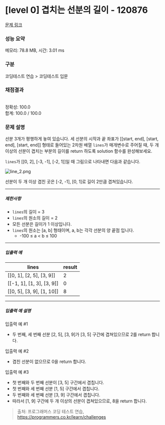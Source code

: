 # [level 0] 겹치는 선분의 길이 - 120876 

[문제 링크](https://school.programmers.co.kr/learn/courses/30/lessons/120876?language=java) 

### 성능 요약

메모리: 78.8 MB, 시간: 3.01 ms

### 구분

코딩테스트 연습 > 코딩테스트 입문

### 채점결과

<br/>정확성: 100.0<br/>합계: 100.0 / 100.0

### 문제 설명

<p>선분 3개가 평행하게 놓여 있습니다. 세 선분의 시작과 끝 좌표가 [[start, end], [start, end], [start, end]] 형태로 들어있는 2차원 배열 <code>lines</code>가 매개변수로 주어질 때, 두 개 이상의 선분이 겹치는 부분의 길이를 return 하도록 solution 함수를 완성해보세요.</p>

<p><code>lines</code>가 [[0, 2], [-3, -1], [-2, 1]]일 때 그림으로 나타내면 다음과 같습니다.</p>

<p><img src="https://grepp-programmers.s3.ap-northeast-2.amazonaws.com/files/production/e4122d8b-9ce2-49ce-a360-3d1284babd8a/line_2.png" title="" alt="line_2.png"></p>

<p>선분이 두 개 이상 겹친 곳은 [-2, -1], [0, 1]로 길이 2만큼 겹쳐있습니다.</p>

<hr>

<h5>제한사항</h5>

<ul>
<li><code>lines</code>의 길이 = 3</li>
<li><code>lines</code>의 원소의 길이 = 2</li>
<li>모든 선분은 길이가 1 이상입니다.</li>
<li><code>lines</code>의 원소는 [a, b] 형태이며, a, b는 각각 선분의 양 끝점 입니다.

<ul>
<li>-100 ≤ a &lt; b ≤ 100</li>
</ul></li>
</ul>

<hr>

<h5>입출력 예</h5>
<table class="table">
        <thead><tr>
<th>lines</th>
<th>result</th>
</tr>
</thead>
        <tbody><tr>
<td>[[0, 1], [2, 5], [3, 9]]</td>
<td>2</td>
</tr>
<tr>
<td>[[-1, 1], [1, 3], [3, 9]]</td>
<td>0</td>
</tr>
<tr>
<td>[[0, 5], [3, 9], [1, 10]]</td>
<td>8</td>
</tr>
</tbody>
      </table>
<hr>

<h5>입출력 예 설명</h5>

<p>입출력 예 #1</p>

<ul>
<li>두 번째, 세 번째 선분 [2, 5], [3, 9]가 [3, 5] 구간에 겹쳐있으므로 2를 return 합니다.</li>
</ul>

<p>입출력 예 #2</p>

<ul>
<li>겹친 선분이 없으므로 0을 return 합니다.</li>
</ul>

<p>입출력 예 #3</p>

<ul>
<li>첫 번째와 두 번째 선분이 [3, 5] 구간에서&nbsp;겹칩니다.</li>
<li>첫 번째와 세 번째 선분 [1, 5] 구간에서&nbsp;겹칩니다.</li>
<li>두 번째와 세 번째 선분 [3, 9] 구간에서&nbsp;겹칩니다.</li>
<li>따라서 [1, 9] 구간에 두 개 이상의 선분이 겹쳐있으므로, 8을 return 합니다.</li>
</ul>


> 출처: 프로그래머스 코딩 테스트 연습, https://programmers.co.kr/learn/challenges